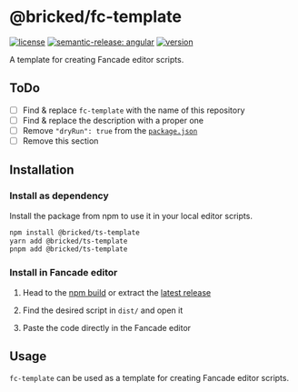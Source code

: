 # @bricked/fc-template

[![license](https://custom-icon-badges.demolab.com/github/license/brycked/fc-template?logo=law)](LICENSE.md)
[![semantic-release: angular](https://img.shields.io/badge/semantic--release-angular-e10079?logo=semantic-release)](https://github.com/semantic-release/semantic-release)
[![version](https://img.shields.io/github/v/release/brycked/fc-template?display_name=tag&logo=github)](package.json)

A template for creating Fancade editor scripts.

## ToDo

- [ ] Find & replace `fc-template` with the name of this repository
- [ ] Find & replace the description with a proper one
- [ ] Remove `"dryRun": true` from the [`package.json`](./package.json)
- [ ] Remove this section

## Installation

### Install as dependency

Install the package from npm to use it in your local editor scripts.

```sh
npm install @bricked/ts-template
yarn add @bricked/ts-template
pnpm add @bricked/ts-template
```

### Install in Fancade editor

1. Head to the [npm build](https://www.npmjs.com/package/@bricked/fc-template?activeTab=code) or extract the [latest release](https://github.com/brycked/fc-template/releases/latest)

2. Find the desired script in `dist/` and open it

3. Paste the code directly in the Fancade editor

## Usage

`fc-template` can be used as a template for creating Fancade editor scripts.
